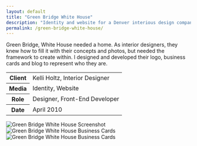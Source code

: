 ```yaml
---
layout: default
title: "Green Bridge White House"
description: "Identity and website for a Denver interious design company"
permalink: /green-bridge-white-house/
---
```


<section class="border-bottom-gray">
	<div class="grid-frame soft-sides hard@md">
		<div class="grid">
			<div class="grid-cell soft-triple-top soft-sides soft-triple-sides@md soft-triple-bottom@md 2/3@md">
				<p>Green Bridge, White House needed a home. As interior designers, they knew how to fill it with their concepts and photos, but needed the framework to create within. I designed and developed their logo, business cards and blog to represent who they are.</p>
			</div>
			<div class="grid-cell soft-sides soft-triple-bottom soft-double-top soft-triple-sides@md soft-triple-top@md 1/3@md">
				<table>
					<tbody>
						<tr>
							<th>Client</th>
							<td>Kelli Holtz, Interior Designer</td>
						</tr>
						<tr>
							<th>Media</th>
							<td>Identity, Website</td>
						</tr>
						<tr>
							<th>Role</th>
							<td>Designer, Front-End Developer</td>
						</tr>
						<tr>
							<th>Date</th>
							<td>April 2010</td>
						</tr>
					</tbody>
				</table>
			</div>
		</div>
	</div>
</section>
<section class="border-bottom-gray bg-silver@md">
	<div class="grid-frame soft-triple-ends soft-double-sides soft-triple-sides@md">
		<div class="grid grid-with-gutter">
			<div class="grid-cell">
				<img src="https://jessetrippecdn.appspot.com/images/gbwh-1.png" alt="Green Bridge White House Screenshot" class="project-img">
				<div class="grid grid-with-gutter">
					<div class="grid-cell 1/2@md">
						<img src="https://jessetrippecdn.appspot.com/images/gbwh-2.png" alt="Green Bridge White House Business Cards" class="project-img flush-bottom@md">
					</div>
					<div class="grid-cell 1/2@md">
						<img src="https://jessetrippecdn.appspot.com/images/gbwh-3.png" alt="Green Bridge White House Business Cards" class="project-img flush-bottom">
					</div>
				</div>
			</div>
		</div>
	</div>
</section>
